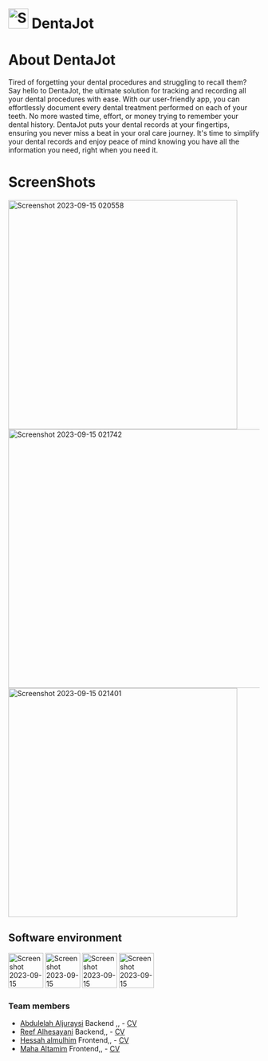 #  <img width="40" hieght="40" alt="Screenshot 2023-09-15 020558" src="https://github.com/36nv/denta-jot/assets/74217487/02b356df-1ca7-4925-883b-9315714acec3"> DentaJot




# About DentaJot
Tired of forgetting your dental procedures and struggling to recall them? Say hello to DentaJot, the ultimate solution for tracking and recording all your dental procedures with ease. With our user-friendly app, you can effortlessly document every dental treatment performed on each of your teeth. No more wasted time, effort, or money trying to remember your dental history. DentaJot puts your dental records at your fingertips, ensuring you never miss a beat in your oral care journey. It's time to simplify your dental records and enjoy peace of mind knowing you have all the information you need, right when you need it.

# ScreenShots
<img width="459" alt="Screenshot 2023-09-15 020558" src="https://github.com/36nv/denta-jot/assets/74217487/826b50cd-5255-448a-bc0d-7d46e3a49cc9">
<img width="519" alt="Screenshot 2023-09-15 021742" src="https://github.com/36nv/denta-jot/assets/74217487/07d2988f-b862-4332-83fd-c5098c1d7304">
                        <img width="459" alt="Screenshot 2023-09-15 021401" src="https://github.com/36nv/denta-jot/assets/74217487/93dff434-7fba-4ece-80a0-12ec2342322a">





## Software environment
 <img width="70" hieght="70" alt="Screenshot 2023-09-15 020558" src="https://github.com/reef-mohammad/DentaJot/assets/74217487/e65fcca6-1779-42ae-b1a6-8c5ea88b6ab8">
  <img width="70" hieght="70" alt="Screenshot 2023-09-15 020558" src="https://github.com/reef-mohammad/DentaJot/assets/74217487/4520dcb0-76f9-475f-baa2-6e8560699370">
  <img width="70" hieght="70"  alt="Screenshot 2023-09-15 020558" src= "https://github.com/reef-mohammad/DentaJot/assets/74217487/afca5b7d-50cb-441d-aa20-73af1e4d19d5">
  <img width="70" hieght="70" alt="Screenshot 2023-09-15 020558" src="https://github.com/reef-mohammad/DentaJot/assets/74217487/dda4837a-377c-4831-907e-b92933bd233d">





### Team members
- [Abdulelah Aljuraysi](https://github.com/36nv)  Backend ,, - [CV](CVs/AbdulelahAljuraysiCV.pdf)  
- [Reef Alhesayani](https://github.com/reef-mohammad) Backend,, - [CV](CVs/ReefAlhesayani-CV-IT.pdf)  
- [Hessah almulhim](https://github.com/hsmulhim) Frontend,, - [CV](CVs/CV-HUSSAH-CIS.pdf)  
- [Maha Altamim](https://github.com/iMaha0) Frontend,, - [CV](CVs/MahaAltamim.pdf)  
